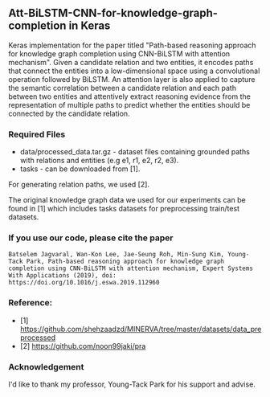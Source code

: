 ## Att-BiLSTM-CNN-for-knowledge-graph-completion in Keras


Keras implementation for the paper titled "Path-based reasoning approach for knowledge graph completion using CNN-BiLSTM with attention mechanism". Given a candidate relation and two entities, it encodes paths that connect the entities into a low-dimensional space using a convolutional operation followed by BiLSTM. An attention layer is also applied to capture the semantic correlation between a candidate relation and each path between two entities and attentively extract reasoning evidence from the representation of multiple paths to predict whether the entities should be connected by the candidate relation. 

### Required Files

- data/processed_data.tar.gz - dataset files containing grounded paths with relations and entities (e.g e1, r1, e2, r2, e3).
- tasks - can be downloaded from [1].

For generating relation paths, we used [2].

The original knowledge graph data we used for our experiments can be found in [1] which includes tasks datasets for preprocessing train/test datasets.

### If you use our code, please cite the paper

```Batselem Jagvaral, Wan-Kon Lee, Jae-Seung Roh, Min-Sung Kim, Young-Tack Park, Path-based reasoning approach for knowledge graph completion using CNN-BiLSTM with attention mechanism, Expert Systems With Applications (2019), doi: https://doi.org/10.1016/j.eswa.2019.112960```

### Reference:
- [1] https://github.com/shehzaadzd/MINERVA/tree/master/datasets/data_preprocessed
- [2] https://github.com/noon99jaki/pra

### Acknowledgement

I'd like to thank my professor, Young-Tack Park for his support and advise.

